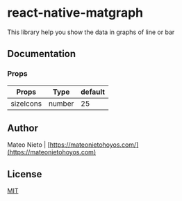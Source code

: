 # react-native-matgraph

This library help you show the data in graphs of line or bar

## Documentation
### Props
| Props      | Type | default
| ----------- | ----------- | ----------- |
| sizeIcons   | number        | 25 |

## Author
Mateo Nieto | [https://mateonietohoyos.com/](https://mateonietohoyos.com)

## License
[MIT](./LICENSE)